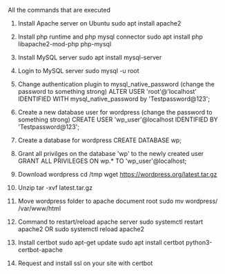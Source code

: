 All the commands that are executed 

1. Install Apache server on Ubuntu
sudo apt install apache2

2. Install php runtime and php mysql connector
sudo apt install php libapache2-mod-php php-mysql

3. Install MySQL server
sudo apt install mysql-server 

4. Login to MySQL server
sudo mysql -u root

5. Change authentication plugin to mysql_native_password (change the password to something strong)
ALTER USER 'root'@'localhost' IDENTIFIED WITH mysql_native_password by 'Testpassword@123';

6. Create a new database user for wordpress (change the password to something strong)
CREATE USER 'wp_user'@localhost IDENTIFIED BY 'Testpassword@123';

7. Create a database for wordpress
CREATE DATABASE wp;

8. Grant all privilges on the database 'wp' to the newly created user
GRANT ALL PRIVILEGES ON wp.* TO 'wp_user'@localhost;

9. Download wordpress
cd /tmp
wget https://wordpress.org/latest.tar.gz

10. Unzip
tar -xvf latest.tar.gz

11. Move wordpress folder to apache document root
sudo mv wordpress/ /var/www/html

12. Command to restart/reload apache server
sudo systemctl restart apache2
OR
sudo systemctl reload apache2

13. Install certbot
sudo apt-get update
sudo apt install certbot python3-certbot-apache

14. Request and install ssl on your site with certbot

